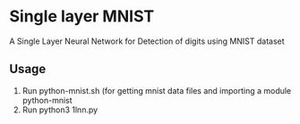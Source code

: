 # Single layer MNIST
A Single Layer Neural Network for Detection of digits using MNIST dataset

## Usage
1. Run python-mnist.sh (for getting mnist data files and importing a module python-mnist
2. Run python3 1lnn.py

